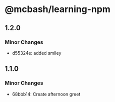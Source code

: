 # @mcbash/learning-npm

## 1.2.0

### Minor Changes

- d55324e: added smiley

## 1.1.0

### Minor Changes

- 68bbb14: Create afternoon greet
